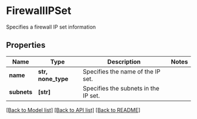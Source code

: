 # FirewallIPSet

Specifies a firewall IP set information

## Properties
Name | Type | Description | Notes
------------ | ------------- | ------------- | -------------
**name** | **str, none_type** | Specifies the name of the IP set. | 
**subnets** | **[str]** | Specifies the subnets in the IP set. | 

[[Back to Model list]](../README.md#documentation-for-models) [[Back to API list]](../README.md#documentation-for-api-endpoints) [[Back to README]](../README.md)


